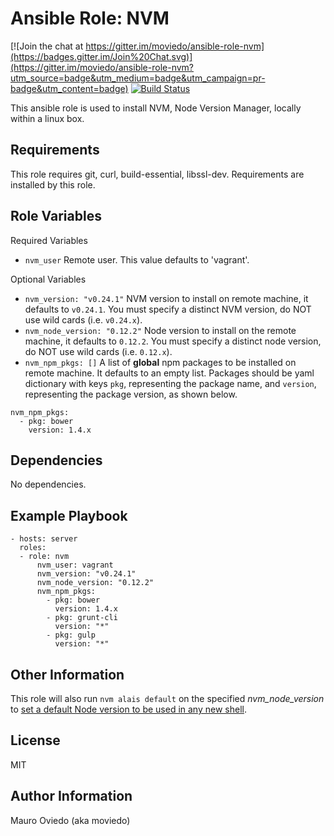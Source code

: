 Ansible Role: NVM
=========

[![Join the chat at https://gitter.im/moviedo/ansible-role-nvm](https://badges.gitter.im/Join%20Chat.svg)](https://gitter.im/moviedo/ansible-role-nvm?utm_source=badge&utm_medium=badge&utm_campaign=pr-badge&utm_content=badge)
[![Build Status](https://travis-ci.org/moviedo/ansible-role-nvm.svg?branch=master)](https://travis-ci.org/moviedo/ansible-role-nvm)

This ansible role is used to install NVM, Node Version Manager, locally within a linux box.

Requirements
------------

This role requires git, curl, build-essential, libssl-dev. Requirements are installed by this role.

Role Variables
--------------

Required Variables

  * `nvm_user` Remote user. This value defaults to 'vagrant'.

Optional Variables

  * `nvm_version: "v0.24.1"` NVM version to install on remote machine, it defaults to `v0.24.1`. You must specify a distinct NVM version, do NOT use wild cards (i.e. `v0.24.x`).
  * `nvm_node_version: "0.12.2"` Node version to install on the remote machine, it defaults to `0.12.2`. You must specify a distinct node version, do NOT use wild cards (i.e. `0.12.x`).
  * `nvm_npm_pkgs: []` A list of **global** npm packages to be installed on remote machine. It defaults to an empty list. Packages should be yaml dictionary with keys `pkg`, representing the package name, and `version`, representing the package version, as shown below.
  ```
  nvm_npm_pkgs:
    - pkg: bower
      version: 1.4.x
  ```

Dependencies
------------

No dependencies.

Example Playbook
----------------

    - hosts: server
      roles:
      - role: nvm
          nvm_user: vagrant
          nvm_version: "v0.24.1"
          nvm_node_version: "0.12.2"
          nvm_npm_pkgs:
            - pkg: bower
              version: 1.4.x
            - pkg: grunt-cli
              version: "*"
            - pkg: gulp
              version: "*"

Other Information
-----------------

This role will also run `nvm alais default` on the specified *nvm_node_version* to [set a default Node version to be used in any new shell](https://github.com/creationix/nvm).

License
-------

MIT

Author Information
------------------

Mauro Oviedo (aka moviedo)
